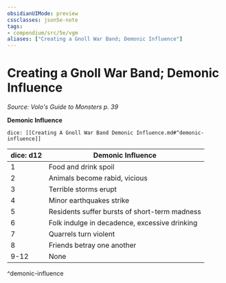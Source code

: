 ```yaml
---
obsidianUIMode: preview
cssclasses: json5e-note
tags:
- compendium/src/5e/vgm
aliases: ["Creating a Gnoll War Band; Demonic Influence"]
---
```

# Creating a Gnoll War Band; Demonic Influence
*Source: Volo's Guide to Monsters p. 39* 

**Demonic Influence**

`dice: [[Creating A Gnoll War Band Demonic Influence.md#^demonic-influence]]`

| dice: d12 | Demonic Influence |
|-----------|-------------------|
| 1 | Food and drink spoil |
| 2 | Animals become rabid, vicious |
| 3 | Terrible storms erupt |
| 4 | Minor earthquakes strike |
| 5 | Residents suffer bursts of short-term madness |
| 6 | Folk indulge in decadence, excessive drinking |
| 7 | Quarrels turn violent |
| 8 | Friends betray one another |
| 9-12 | None |
^demonic-influence